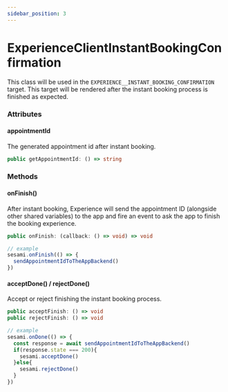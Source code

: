 ```yaml
---
sidebar_position: 3
---
```


# ExperienceClientInstantBookingConfirmation
This class will be used in the `EXPERIENCE__INSTANT_BOOKING_CONFIRMATION` target.
This target will be rendered after the instant booking process is finished as expected.

### Attributes

#### appointmentId
The generated appointment id after instant booking.

```ts
public getAppointmentId: () => string
```


### Methods

#### onFinish()
After instant booking, Experience will send the appointment ID (alongside other shared variables) to the app and fire an event to ask the app to finish the booking experience.

```ts
public onFinish: (callback: () => void) => void

// example
sesami.onFinish(() => {
  sendAppointmentIdToTheAppBackend()
})
```

#### acceptDone() / rejectDone()
Accept or reject finishing the instant booking process.

```ts
public acceptFinish: () => void
public rejectFinish: () => void

// example
sesami.onDone(() => {
  const response = await sendAppointmentIdToTheAppBackend()
  if(response.state === 200){
    sesami.acceptDone()
  }else{
    sesami.rejectDone()
  }
})
```
